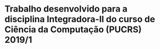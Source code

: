 # Trabalho desenvolvido para a disciplina  Integradora-II do curso de Ciência da Computação (PUCRS) 2019/1
